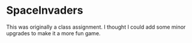 # SpaceInvaders
This was originally a class assignment. I thought I could add some minor upgrades to make it a more fun game.

